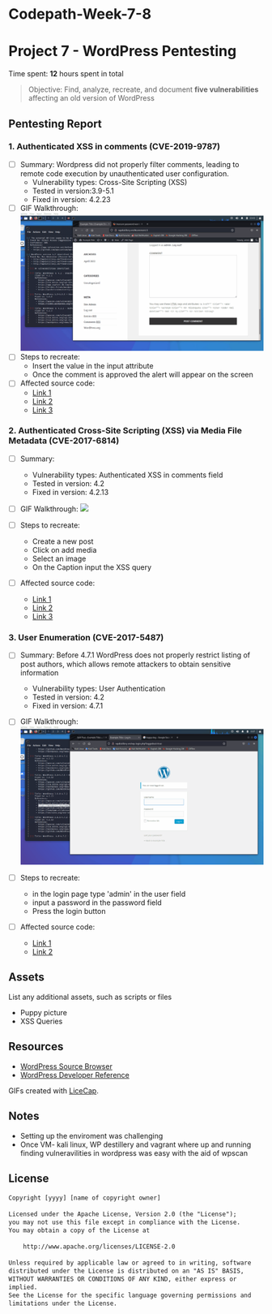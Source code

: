 # Codepath-Week-7-8

# Project 7 - WordPress Pentesting

Time spent: **12** hours spent in total

> Objective: Find, analyze, recreate, and document **five vulnerabilities** affecting an old version of WordPress

## Pentesting Report

### 1. Authenticated XSS in comments (CVE-2019-9787)
  - [ ] Summary: Wordpress did not properly filter comments, leading to remote code execution by unauthenticated user configuration.  
    - Vulnerability types: Cross-Site Scripting (XSS)
    - Tested in version:3.9-5.1
    - Fixed in version: 4.2.23
  - [ ] GIF Walkthrough: <img src = "Xss01.gif">
  - [ ] Steps to recreate: 
    - Insert the value in the input attribute
    - Once the comment is approved the alert will appear on the screen
  - [ ] Affected source code:
    - [Link 1](https://wpscan.com/vulnerability/8051e64b-f73e-45ce-a853-02b8e425155b)
    - [Link 2](https://www.exploit-db.com/exploits/36844)
    - [Link 3](https://wpdistillery.php)

### 2. Authenticated Cross-Site Scripting (XSS) via Media File Metadata (CVE-2017-6814)
  - [ ] Summary: 
    - Vulnerability types: Authenticated XSS in comments field
    - Tested in version: 4.2
    - Fixed in version: 4.2.13
  - [ ] GIF Walkthrough: <img src = "Xss02.gif">
  - [ ] Steps to recreate: 
    - Create a new post 
    - Click on add media
    - Select an image
    - On the Caption input the XSS query

  - [ ] Affected source code:
    - [Link 1](https://wpscan.com/vulnerability/2c5632d8-4d40-4099-9e8f-23afde51b56e)
    - [Link 2](https://wordpress.org/news/2017/03/wordpress-4-7-3-security-and-maintenance-release/)
    - [Link 3](https://wpdistillery.php)

### 3. User Enumeration (CVE-2017-5487)
  - [ ] Summary: Before 4.7.1 WordPress does not properly restrict listing of post authors, which allows remote attackers to obtain sensitive information
    - Vulnerability types: User Authentication
    - Tested in version: 4.2
    - Fixed in version: 4.7.1
  - [ ] GIF Walkthrough: <img src = "login.gif">
  - [ ] Steps to recreate: 
    - in the login page type 'admin' in the user field
    - input a password in the password field
    - Press the login button 

  - [ ] Affected source code:
    - [Link 1](https://wpdistillery.php)
    - [Link 2](https://core.trac.wordpress.org/browser/tags/version/src/source_file.php)


## Assets

List any additional assets, such as scripts or files
- Puppy picture
- XSS Queries

## Resources

- [WordPress Source Browser](https://core.trac.wordpress.org/browser/)
- [WordPress Developer Reference](https://developer.wordpress.org/reference/)

GIFs created with [LiceCap](http://www.cockos.com/licecap/).

## Notes

- Setting up the enviroment was challenging
- Once VM- kali linux, WP destillery and vagrant where up and running finding vulneravilities in wordpress was easy with the aid of wpscan

## License

    Copyright [yyyy] [name of copyright owner]

    Licensed under the Apache License, Version 2.0 (the "License");
    you may not use this file except in compliance with the License.
    You may obtain a copy of the License at

        http://www.apache.org/licenses/LICENSE-2.0

    Unless required by applicable law or agreed to in writing, software
    distributed under the License is distributed on an "AS IS" BASIS,
    WITHOUT WARRANTIES OR CONDITIONS OF ANY KIND, either express or implied.
    See the License for the specific language governing permissions and
    limitations under the License.
